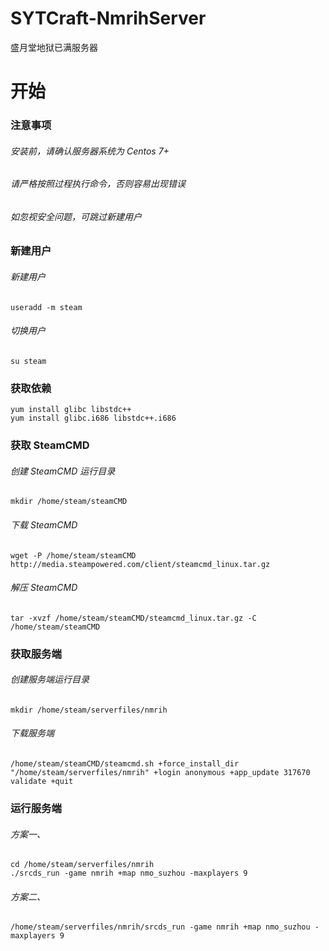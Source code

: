 # SYTCraft-NmrihServer
盛月堂地狱已满服务器
# 开始
### 注意事项
###### 安装前，请确认服务器系统为 Centos 7+
###### 请严格按照过程执行命令，否则容易出现错误
###### 如忽视安全问题，可跳过新建用户
### 新建用户
###### 新建用户
    useradd -m steam
###### 切换用户
    su steam
### 获取依赖
    yum install glibc libstdc++
    yum install glibc.i686 libstdc++.i686
### 获取 SteamCMD
###### 创建 SteamCMD 运行目录
    mkdir /home/steam/steamCMD
###### 下载 SteamCMD
    wget -P /home/steam/steamCMD http://media.steampowered.com/client/steamcmd_linux.tar.gz
###### 解压 SteamCMD
    tar -xvzf /home/steam/steamCMD/steamcmd_linux.tar.gz -C /home/steam/steamCMD
### 获取服务端
###### 创建服务端运行目录
    mkdir /home/steam/serverfiles/nmrih
###### 下载服务端
    /home/steam/steamCMD/steamcmd.sh +force_install_dir "/home/steam/serverfiles/nmrih" +login anonymous +app_update 317670 validate +quit
### 运行服务端
###### 方案一、
    cd /home/steam/serverfiles/nmrih
    ./srcds_run -game nmrih +map nmo_suzhou -maxplayers 9
###### 方案二、
    /home/steam/serverfiles/nmrih/srcds_run -game nmrih +map nmo_suzhou -maxplayers 9
